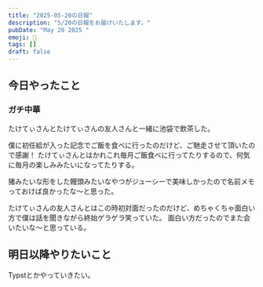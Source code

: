 ```yaml
---
title: "2025-05-20の日報"
description: "5/20の日報をお届けいたします。"
pubDate: "May 20 2025 "
emoji: 🦊
tags: []
draft: false
---
```


## 今日やったこと

### ガチ中華

たけてぃさんとたけてぃさんの友人さんと一緒に池袋で飲茶した。

僕に初任給が入った記念でご飯を食べに行ったのだけど、ご馳走させて頂いたので感謝！
たけてぃさんとはかれこれ毎月ご飯食べに行ってたりするので、何気に毎月の楽しみみたいになってたりする。

猪みたいな形をした饅頭みたいなやつがジューシーで美味しかったので名前メモっておけば良かったな〜と思った。

たけてぃさんの友人さんとはこの時初対面だったのだけど、めちゃくちゃ面白い方で僕は話を聞きながら終始ゲラゲラ笑っていた。
面白い方だったのでまた会いたいな〜と思っている。

## 明日以降やりたいこと

Typstとかやっていきたい。
